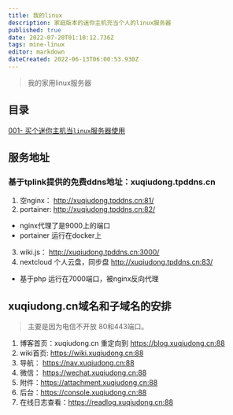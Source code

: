 ```yaml
---
title: 我的linux
description: 家庭版本的迷你主机充当个人的linux服务器
published: true
date: 2022-07-20T01:10:12.736Z
tags: mine-linux
editor: markdown
dateCreated: 2022-06-13T06:00:53.930Z
---
```


> 我的家用linux服务器

## 目录

[001- 买个迷你主机当`linux`服务器使用](/mine-linux/001)

## 服务地址

### 基于tplink提供的免费ddns地址：xuqiudong.tpddns.cn

1. 空nginx：  http://xuqiudong.tpddns.cn:81/
2. portainer: http://xuqiudong.tpddns.cn:82/  
  - nginx代理了是9000上的端口
  - portainer 运行在docker上
3. wiki.js：   http://xuqiudong.tpddns.cn:3000/  
4. nextcloud 个人云盘，同步盘 http://xuqiudong.tpddns.cn:83/  
 - 基于php 运行在7000端口，被nginx反向代理 
 

## xuqiudong.cn域名和子域名的安排
> 主要是因为电信不开放 80和443端口。
1. 博客首页：xuqiudong.cn 重定向到 https://blog.xuqiudong.cn:88
2. wiki首页: https://wiki.xuqiudong.cn:88
3. 导航： https://nav.xuqiudong.cn:88
4. 微信： https://wechat.xuqiudong.cn:88
5. 附件：https://attachment.xuqiudong.cn:88
6. 后台：https://console.xuqiudong.cn:88
7. 在线日志查看：https://readlog.xuqiudong.cn:88